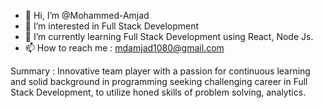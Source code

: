 - 👋 Hi, I’m @Mohammed-Amjad
- 👀 I’m interested in Full Stack Development 
- 🌱 I’m currently learning Full Stack Development using React, Node Js.
- 📫 How to reach me : mdamjad1080@gmail.com

Summary : 
Innovative team player with a passion for continuous learning and solid background in programming seeking challenging career in Full Stack Development, to utilize honed skills of problem solving, analytics.

<!---
Mohammed-Amjad/Mohammed-Amjad is a ✨ special ✨ repository because its `README.md` (this file) appears on your GitHub profile.
You can click the Preview link to take a look at your changes.
--->
